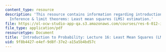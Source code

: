 ```yaml
---
content_type: resource
description: 'This resource contains information regarding introduction to probability:
  Inference & limit theorems: Least mean squares (LMS) estimation.'
file: https://ol-ocw-studio-app-qa.s3.amazonaws.com/courses/res-6-012-introduction-to-probability-spring-2018/9f8b4427e4ef9d8f37e2a15a5b4bd57c_MITRES_6_012S18_L16.pdf
file_type: application/pdf
resourcetype: Document
title: 'Introduction to Probability: Lecture 16: Least Mean Squares (LMS) Estimation'
uid: 9f8b4427-e4ef-9d8f-37e2-a15a5b4bd57c
---
```

